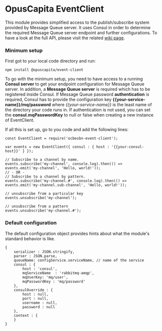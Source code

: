 # OpusCapita EventClient

This module provides simplified access to the publish/subscribe system provided by Message Queue server. It uses Consul in order to determine the required Message Queue server endpoint and further configurations. To have a look at the full API, please visit the related [wiki page](https://github.com/OpusCapita/event-client/wiki).

### Minimum setup
First got to your local code directory and run:
```
npm install @opuscapita/event-client
```
To go with the minimum setup, you need to have access to a running **Consul server** to get your endpoint configuration for Message Queue server. In addition, a **Message Queue server** is required which has to be registered inside Consul. If Message Queue password **authentication** is required, Consul has to provide the configuration key **{{your-service-name}}/mq/password** where *{{your-service-name}}* is the least name of the directory your code runs in. If authentication is not used, you can set the **consul.mqPasswordKey** to null or false when creating a new instance of EventClient.

If all this is set up, go to you code and add the following lines:

```JS
const EventClient = require('ocbesbn-event-client');

var events = new EventClient({ consul : { host : '{{your-consul-host}}' } });

// Subscribe to a channel by name.
events.subscribe('my-channel', console.log).then(() => events.emit('my-channel', 'Hello, world!'));
// - OR -
// Subscribe to a channel by pattern.
events.subscribe('my-channel.#', console.log).then(() => events.emit('my-channel.sub-channel', 'Hello, world!'));

// unsubscribe from a particular key
events.unsubscribe('my-channel');

// unsubscribe from a pattern
events.unsubscribe('my-channel.#');
```

### Default configuration

The default configuration object provides hints about what the module's standard behavior is like.

```JS
{
    serializer : JSON.stringify,
    parser : JSON.parse,
    queueName: configService.serviceName, // name of the service
    consul : {
        host : 'consul',
        mqServiceName  : 'rabbitmq-amqp',
        mqUserKey: 'mq/user',
        mqPasswordKey : 'mq/password'
    },
    consulOverride : {
        host : null,
        port : null,
        username : null,
        password : null
    },
    context : {
    }
}
```
